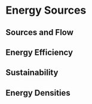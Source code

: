 
# Energy Sources

<Subsubtopic id='C.1.AS5' type='Applications and skills' content='Discussion of the advantages and disadvantages of the different energy sources in C.2 through to C.8.' />
<Subsubtopic id='C.1.IM1' type='International-mindedness' content='The International Energy Agency is an autonomous organization based in Paris which works to ensure reliable, affordable and clean energy for its 28 member countries and beyond.' />
<Subsubtopic id='C.1.Aims4' type='Aims' content='Aim 8: Energy production has global economic and environmental dimensions. The choices made in this area have moral and ethical implications.' />
<Subsubtopic id='C.1.IM2' type='International-mindedness' content='The International Renewable Energy Agency (IRENA), based in Abu Dhabi, UAE, was founded in 2009 to promote increased adoption and sustainable use of renewable energy sources (bioenergy, geothermal energy, hydropower, ocean, solar and wind energy).' />

## Sources and Flow

<Subsubtopic id='C.1.U1' type='Understandings' content='A useful energy source releases energy at a reasonable rate and produces minimal pollution.' />

## Energy Efficiency

<Subsubtopic id='C.1.U2' type='Understandings' content='The quality of energy is degraded as heat is transferred to the surroundings. Energy and materials go from a concentrated into a dispersed form. The quantity of the energy available for doing work decreases.' />
<Subsubtopic id='C.1.AS4' type='Applications and skills' content='Determination of the efficiency of an energy transfer process from appropriate data.' />

## Sustainability 
<Subsubtopic id='C.1.U3' type='Understandings' content='Renewable energy sources are naturally replenished. Non-renewable energy sources are finite.' />
<Subsubtopic id='C.1.AS1' type='Applications and skills' content='Discussion of the use of different sources of renewable and non-renewable energy.' />

## Energy Densities
<Subsubtopic id='C.1.U4' type='Understandings' content='Energy density = energy released from fuel / volume of fuel consumed.' />
<Subsubtopic id='C.1.U5' type='Understandings' content='Specific energy = energy released from fuel / mass of fuel consumed.' />
<Subsubtopic id='C.1.U6' type='Understandings' content='The efficiency of an energy transfer = useful output energy / total input energy x 100%' />
<Subsubtopic id='C.1.AS2' type='Applications and skills' content='Determination of the energy density and specific energy of a fuel from the enthalpies of combustion, densities and the molar mass of fuel.' />

<Subsubtopic id='C.1.AS3' type='Applications and skills' content='Discussion of how the choice of fuel is influenced by its energy density or specific energy.' />
